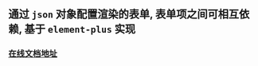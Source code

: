 ## 通过 `json` 对象配置渲染的表单, 表单项之间可相互依赖, 基于 `element-plus` 实现

### [在线文档地址](https://xiaohaih.github.io/json-form/docs-plus/index.html)
